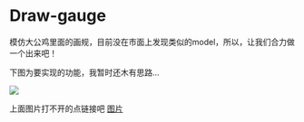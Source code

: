 # Draw-gauge
模仿大公鸡里面的画规，目前没在市面上发现类似的model，所以，让我们合力做一个出来吧！

下图为要实现的功能，我暂时还木有思路...

![](http://a4.qpic.cn/psb?/V10Y7HRJ2SUJZ0/no438mJjgUGW*mz6SqjRrHoXs2av*2hWKoCU4cDZ7*Q!/b/dB8BAAAAAAAA&ek=1&kp=1&pt=0&bo=fwJwBH8CcAQDCC0!&tm=1486350000&sce=0-12-12&rf=viewer_311)

上面图片打不开的点链接吧
[图片](https://pan.baidu.com/s/1kVRsmZd)